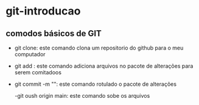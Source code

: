 # git-introducao

## comodos básicos de GIT 

 - git clone<link-do-repositorio>: este comando clona um repositorio do github para o meu computador

 - git add <nome-do-arquivo>: este comando adiciona arquivos no pacote de alterações para serem comitadoos 

- git commit -m "<mensagem-do-meu-commit>": este comando rotulado o pacote de alterações 

  -git oush origin main: este comando sobe os arquivos